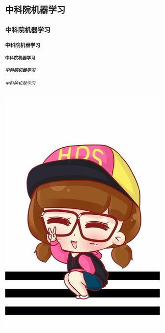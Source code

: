 # 中科院机器学习
## 中科院机器学习
### 中科院机器学习
#### 中科院机器学习
##### 中科院机器学习
###### 中科院机器学习

![项目截图](https://github.com/ShiRoiNoKaze/SVMProj/blob/master/app/src/main/res/mipmap-hdpi/splash.jpeg)
